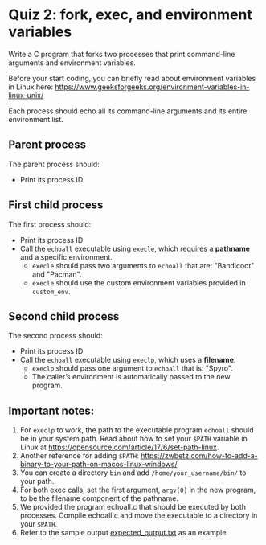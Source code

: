 # Quiz 2: fork, exec, and environment variables

Write a C program that forks two processes that print command-line arguments and environment variables.

Before your start coding, you can briefly read about environment variables in Linux here: https://www.geeksforgeeks.org/environment-variables-in-linux-unix/

Each process should echo all its command-line arguments and its entire environment list. 

## Parent process
The parent process should:
- Print its process ID

## First child process
The first process should:
- Print its process ID
- Call the `echoall` executable using `execle`, which requires a **pathname** and a specific environment. 
  - `execle` should pass two arguments to `echoall` that are: "Bandicoot" and "Pacman".
  - `execle` should use the custom environment variables provided in `custom_env`.

## Second child process
The second process should:
- Print its process ID
- Call the `echoall` executable using `execlp`, which uses a **filename**.
  - `execlp` should pass one argument to `echoall` that is: "Spyro".
  - The caller’s environment is automatically passed to the new program. 

## Important notes: 
1. For `execlp` to work, the path to the executable program `echoall` should be in your system path. Read about how to set your `$PATH` variable in Linux at https://opensource.com/article/17/6/set-path-linux.
1. Another reference for adding `$PATH`: https://zwbetz.com/how-to-add-a-binary-to-your-path-on-macos-linux-windows/
1. You can create a directory `bin` and add `/home/your_username/bin/` to your path.
1. For both exec calls, set the first argument, `argv[0]` in the new program, to be the filename component of the pathname. 
1. We provided the program echoall.c that should be executed by both processes. Compile echoall.c and move the executable to a directory in your `$PATH`.
1. Refer to the sample output [expected_output.txt](expected_output.txt) as an example
